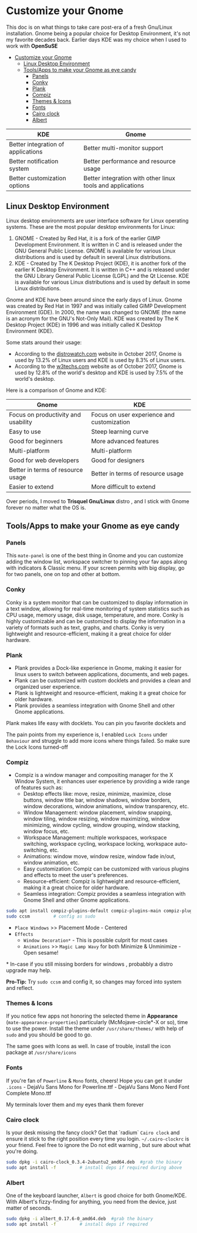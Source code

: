 # Customize your Gnome

This doc is on what things to take care post-era of a fresh Gnu/Linux installation. Gnome being a popular choice for Desktop Environment, it's not my favorite decades back. Earlier days KDE was my choice when I used to work with **OpenSuSE** 

- [Customize your Gnome](#customize-your-gnome)
  - [Linux Desktop Environment](#linux-desktop-environment)
  - [Tools/Apps to make your Gnome as eye candy](#toolsapps-to-make-your-gnome-as-eye-candy)
    - [Panels](#panels)
    - [Conky](#conky)
    - [Plank](#plank)
    - [Compiz](#compiz)
    - [Themes \& Icons](#themes--icons)
    - [Fonts](#fonts)
    - [Cairo clock](#cairo-clock)
    - [Albert](#albert)


| KDE | Gnome |
| --- | --- |
| Better integration of applications | Better multi-monitor support |
| Better notification system | Better performance and resource usage |
| Better customization options | Better integration with other linux tools and applications |


## Linux Desktop Environment

Linux desktop environments are user interface software for Linux operating systems. These are the most popular desktop environments for Linux:

1. GNOME - Created by Red Hat, it is a fork of the earlier GIMP Development Environment. It is written in C and is released under the GNU General Public License. GNOME is available for various Linux distributions and is used by default in several Linux distributions.
2. KDE - Created by The K Desktop Project (KDE), it is another fork of the earlier K Desktop Environment. It is written in C++ and is released under the GNU Library General Public License (LGPL) and the Qt License. KDE is available for various Linux distributions and is used by default in some Linux distributions.

Gnome and KDE have been around since the early days of Linux. Gnome was created by Red Hat in 1997 and was initially called GIMP Development Environment (GDE). In 2000, the name was changed to GNOME (the name is an acronym for the GNU's Not-Only Mail). KDE was created by The K Desktop Project (KDE) in 1996 and was initially called K Desktop Environment (KDE).

Some stats around their usage:

* According to the [distrowatch.com](https://distrowatch.com/weekly.php?issue=20171016) website in October 2017, Gnome is used by 13.2% of Linux users and KDE is used by 8.3% of Linux users.
* According to the [w3techs.com](https://w3techs.com/technologies/overview/desktop_os/all) website as of October 2017, Gnome is used by 12.8% of the world's desktop and KDE is used by 7.5% of the world's desktop.

Here is a comparison of Gnome and KDE:

| Gnome | KDE |
| --- | --- |
| Focus on productivity and usability | Focus on user experience and customization |
| Easy to use | Steep learning curve |
| Good for beginners | More advanced features |
| Multi-platform | Multi-platform |
| Good for web developers | Good for designers |
| Better in terms of resource usage | Better in terms of resource usage |
| Easier to extend | More difficult to extend |

Over periods, I moved to **Trisquel Gnu/Linux** distro , and I stick with Gnome forever no matter what the OS is.


## Tools/Apps to make your Gnome as eye candy

### Panels
This `mate-panel` is one of the best thing in Gnome and you can customize adding the window list, workspace switcher to pinning your fav apps along with indicators & Classic menu. If your screen permits with big display, go for two panels, one on top and other at bottom. 

### Conky
Conky is a system monitor that can be customized to display information in a text window, allowing for real-time monitoring of system statistics such as CPU usage, memory usage, disk usage, temperature, and more. Conky is highly customizable and can be customized to display the information in a variety of formats such as text, graphs, and charts. Conky is very lightweight and resource-efficient, making it a great choice for older hardware.


### Plank
- Plank provides a Dock-like experience in Gnome, making it easier for linux users to switch between applications, documents, and web pages.
- Plank can be customized with custom docklets and provides a clean and organized user experience.
- Plank is lightweight and resource-efficient, making it a great choice for older hardware.
- Plank provides a seamless integration with Gnome Shell and other Gnome applications.

Plank makes life easy with docklets. You can pin you favorite docklets and 

The pain points from my experience is, I enabled `Lock Icons` under `Behaviour` and struggle to add more icons where things failed. So make sure the Lock Icons turned-off

### Compiz
- Compiz is a window manager and compositing manager for the X Window System, it enhances user experience by providing a wide range of features such as:
	* Desktop effects like: move, resize, minimize, maximize, close buttons, window title bar, window shadows, window borders, window decorations, window animations, window transparency, etc.
	* Window Management: window placement, window snapping, window tiling, window resizing, window maximizing, window minimizing, window cycling, window grouping, window stacking, window focus, etc.
	* Workspace Management: multiple workspaces, workspace switching, workspace cycling, workspace locking, workspace auto-switching, etc.
	* Animations: window move, window resize, window fade in/out, window animation, etc.
	* Easy customization: Compiz can be customized with various plugins and effects to meet the user's preferences.
	* Resource-efficient: Compiz is lightweight and resource-efficient, making it a great choice for older hardware.
	* Seamless integration: Compiz provides a seamless integration with Gnome Shell and other Gnome applications.
   
```bash
sudo apt install compiz-plugins-default compiz-plugins-main compiz-plugins-extra compiz-plugins compiz-plugins-main-default compiz-mate compizconfig-settings-manager
sudo ccsm         # config as sudo
```

- `Place Windows` >> Placement Mode - Centered
- `Effects` 
  - `Window Decoration*` - This is possible culprit for most cases
  - `Animations` >> `Magic Lamp Wavy` for both Minimize & Unminimize - Open sesame!

\* In-case if you still missing borders for windows , probabbly a distro upgrade may help.

**Pro-Tip:** Try `sudo ccsm` and config it, so changes may forced into system and reflect.

### Themes & Icons
If you notice few apps not honoring the selected theme in **Appearance** (`mate-appearance-properties`) particularly (McMojave-circle*-X or so), time to use the power. Install the theme under `/usr/share/themes/` with help of `sudo` and you should be good to go.

The same goes with Icons as well. In case of trouble, install the icon package at `/usr/share/icons`

### Fonts
If you're fan of `Powerline` & `Mono` fonts, cheers! Hope you can get it under `.icons` 
      - DejaVu Sans Mono for Powerline.ttf
      - DejaVu Sans Mono Nerd Font Complete Mono.ttf

My terminals lover them and my eyes thank them forever

### Cairo clock
Is your desk missing the fancy clock? Get that \`radium\` `Cairo clock` and ensure it stick to the right position every time you login. `~/.cairo-clockrc` is your friend. Feel free to ignore the Do not edit warning , but sure about what you're doing.

```bash
sudo dpkg -i cairo-clock_0.3.4-2ubuntu2_amd64.deb  #grab the binary
sudo apt install -f         # install deps if required during above
```

### Albert
One of the keyboard launcher, `Albert` is good choice for both Gnome/KDE. With Albert's fizzy-finding for anything, you need from the device, just matter of seconds.

```bash
sudo dpkg -i albert_0.17.6-0_amd64.deb  #grab the binary
sudo apt install -f         # install deps if required
```
